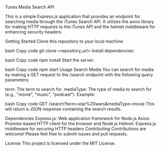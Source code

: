 Tunes Media Search API

This is a simple Express.js application that provides an endpoint for searching media through the iTunes Search API. It utilizes the axios library for making HTTP requests to the iTunes API and the helmet middleware for enhancing security headers.

Getting Started
Clone this repository to your local machine:

bash
Copy code
git clone <repository_url>
Install dependencies:

bash
Copy code
npm install
Start the server:

bash
Copy code
npm start
Usage
Search Media
You can search for media by making a GET request to the /search endpoint with the following query parameters:

term: The term to search for.
mediaType: The type of media to search for (e.g., "movie", "music", "podcast").
Example:

bash
Copy code
GET /search?term=star%20wars&mediaType=movie
This will return a JSON response containing the search results.

Dependencies
Express.js: Web application framework for Node.js
Axios: Promise-based HTTP client for the browser and Node.js
Helmet: Express.js middleware for securing HTTP headers
Contributing
Contributions are welcome! Please feel free to submit issues and pull requests.

License
This project is licensed under the MIT License.
